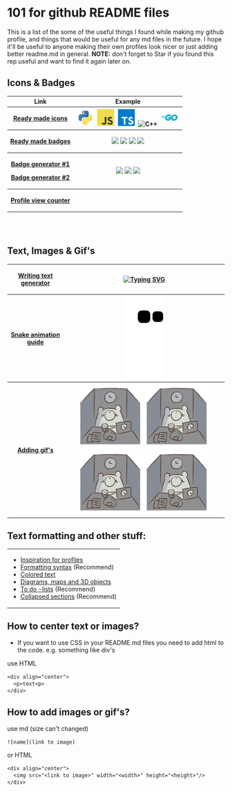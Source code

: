      
      

# 101 for github README files

This is a list of the some of the useful things I found while making my github profile, and things that would be useful for any md files in the future. I hope it'll be useful to anyone making their own profiles look nicer or just adding better readme.md in general. **NOTE:** don't forget to Star if you found this rep useful and want to find it again later on.

## Icons & Badges
<div align="center">
  <table>
    <tr>
      <th>Link</th>
      <th>Example</th>
    </tr>
    <tr>
      <th>
        <a href="https://github.com/devicons/devicon/tree/master/icons">
          <p>Ready made icons</p>
      </th>
      <th>
        <img src="https://github.com/devicons/devicon/blob/master/icons/python/python-original.svg" title="Python" alt="Python" width="40" height="40"/>&nbsp; <img src="https://github.com/devicons/devicon/blob/master/icons/javascript/javascript-original.svg" title="JavaScript" alt="JavaScript" width="40" height="40"/>&nbsp; <img src="https://github.com/devicons/devicon/blob/master/icons/typescript/typescript-original.svg" title="typescript" alt="typescript" width="40" height="40"/>&nbsp; <img src="https://github.com/isocpp/logos/blob/master/cpp_logo.png" title="C++" alt="C++" width="40" height="40"/>&nbsp; <img src="https://github.com/devicons/devicon/blob/master/icons/go/go-original-wordmark.svg" title="Go" alt="Go" width="40" height="40"/>&nbsp;
      </th>
    </tr>
    <tr>
      <th>
        <a href="https://github.com/Ileriayo/markdown-badges/blob/master/README.md">
          <p>Ready made badges</p>
      </th>
      <th>
        <img src="https://img.shields.io/badge/Discord-%237289DA.svg?style=for-the-badge&logo=discord&logoColor=white"/> <img src="https://img.shields.io/badge/-Stackoverflow-FE7A16?style=for-the-badge&logo=stack-overflow&logoColor=white"/> <img src="https://img.shields.io/badge/react-%2320232a.svg?style=for-the-badge&logo=react&logoColor=%2361DAFB"/> <img src="https://img.shields.io/badge/php-%23777BB4.svg?style=for-the-badge&logo=php&logoColor=white"/>
      </th> 
    </tr>
    <tr>
      <th> 
        <a href="https://shields.io/">
          <p>Badge generator #1 </p>
        <a href="https://michaelcurrin.github.io/badge-generator/#/">
          <p>Badge generator #2 </p>
      </th>
      <th> 
        <img src="https://img.shields.io/github/package-json/dependency-version/MichaelCurrin/badge-generator/vue?logo=vue.js&logoColor=white"/> <img src="https://img.shields.io/badge/Python->=3.6-blue?logo=python&logoColor=white"/> <img src="https://img.shields.io/badge/Maintained-yes-green"/>
      </th>
    </tr>
    <tr>
      <th>
        <a href="https://github.com/antonkomarev/github-profile-views-counter">
          <p>Profile view counter</p>
      </th>
      <th>
        <img src="https://komarev.com/ghpvc/?username=em1e&style=flat-square&color=E1306C" alt=""/> <img src="https://komarev.com/ghpvc/?username=antonkomarev&style=flat-square&color=yellow" alt=""/>
      </th>
    </tr>
  </table>
</div>
<br></br>

## Text, Images & Gif's
<div align="center">
  <table>
    <tr>
      <th>
        <a href="https://readme-typing-svg.herokuapp.com/demo/">
          <p>Writing text generator</p>
      </th>
      <th>
        <a href="https://git.io/typing-svg"><img src="https://readme-typing-svg.herokuapp.com?font=Fira+Code&duration=1500&pause=1000&color=46D3F7&center=true&multiline=true&width=435&height=70&lines=This+is+a+magical+text+generator%2C;you+can+edit+many+things!!" alt="Typing SVG" /></a>
      </th>
    </tr>
    <tr>
      <th>
        <a href="https://blog.arnabghosh.me/add-github-dark-snake-animation-readme">
          <p>Snake animation guide</p>
      </th>
      <th> 
        <img src="https://github.com/em1e/em1e/blob/output/github-contribution-grid-snake.svg"/>
      </th>
    </tr>
    <tr>
      <th>
        <a href="https://stackoverflow.com/questions/34341808/is-there-a-way-to-add-a-gif-to-a-markdown-file">
          <p>Adding gif's</p>
      </th>
      <th>
        <img src="https://raw.githubusercontent.com/em1e/em1e/main/banners/200w-1.webp" width="150"/> <img src="https://raw.githubusercontent.com/em1e/em1e/main/banners/200w-1.webp" width="150"/> <img src="https://raw.githubusercontent.com/em1e/em1e/main/banners/200w-1.webp" width="150"/> <img src="https://raw.githubusercontent.com/em1e/em1e/main/banners/200w-1.webp" width="150"/>
      </th>
    </tr>
  </table>
</div>

## Text formatting and other stuff:

<table>
<td>

+  [Inspiration for profiles](https://github.com/coderjojo/creative-profile-readme)
+  [Formatting syntax](https://docs.github.com/en/get-started/writing-on-github/getting-started-with-writing-and-formatting-on-github/basic-writing-and-formatting-syntax) (Recommend)
+  [Colored text](https://stackoverflow.com/questions/11509830/how-to-add-color-to-githubs-readme-md-file)
+  [Diagrams, maps and 3D objects](https://docs.github.com/en/get-started/writing-on-github/working-with-advanced-formatting/creating-diagrams)
+  [To do -lists](https://docs.github.com/en/get-started/writing-on-github/working-with-advanced-formatting/about-task-lists) (Recommend)
+  [Collapsed sections](https://docs.github.com/en/get-started/writing-on-github/working-with-advanced-formatting/organizing-information-with-collapsed-sections) (Recommend)
      
</td>
</table>
<!-- some more stuff
https://zzetao.github.io/awesome-github-profile/
https://codesandbox.io/s/readme-introgif-9fjo5
https://github.com/Nathan13888/VisitorBadgeReloaded
https://yaytext.com/monospace/
https://github.com/jamesgeorge007/github-activity-readme
https://github.com/lowlighter/metrics
-->

## How to center text or images? 
- If you want to use CSS in your README.md files you need to add html to the code. e.g. something like div's

use HTML
```
<div align="center">
  <p>text<p>
</div>
```


## How to add images or gif's?

use md (size can't changed)
```
![name](link to image)
```
or HTML
```
<div align="center">
  <img src="<link to image>" width="<width>" height="<height>"/>
</div>
```
<!--
### What is a "full width" size in images and gif's?
- The width that worked the best as full width was 1601 pixels, while heigth depends what you want. I personally used 1601x200 and 1601x728 sized gif's in my profile. -->
